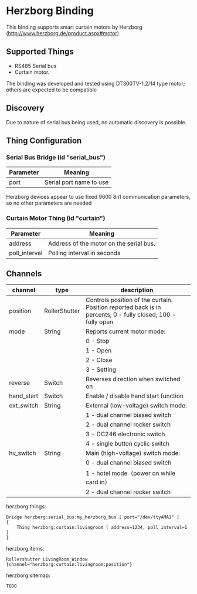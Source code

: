 # Herzborg Binding

This binding supports smart curtain motors by Herzborg (http://www.herzborg.de/product.aspx#motor)

## Supported Things

- RS485 Serial bus
- Curtain motor.

The binding was developed and tested using DT300TV-1.2/14 type motor; others are expected to be compatible

## Discovery

Due to nature of serial bus being used, no automatic discovery is possible.

## Thing Configuration

### Serial Bus Bridge (id "serial_bus")

| Parameter | Meaning                                                 |
|-----------|---------------------------------------------------------|
| port      | Serial port name to use                                 |

Herzborg devices appear to use fixed 9600 8n1 communication parameters, so no other parameters are needed

### Curtain Motor Thing (id "curtain")

| Parameter     | Meaning                                                 |
|---------------|---------------------------------------------------------|
| address       | Address of the motor on the serial bus.                 |
| poll_interval | Polling interval in seconds                             |

## Channels

| channel     | type          | description                                   |
|-------------|---------------|-----------------------------------------------|
| position    | RollerShutter | Controls position of the curtain. Position reported back is in percents; 0 - fully closed; 100 - fully open |
| mode        | String        | Reports current motor mode:                   |
|             |               | 0 - Stop                                      |
|             |               | 1 - Open                                      |
|             |               | 2 - Close                                     |
|             |               | 3 - Setting                                   |
| reverse     | Switch        | Reverses direction when switched on           |
| hand_start  | Switch        | Enable / disable hand start function          |
| ext_switch  | String        | External (low-voltage) switch mode:           |
|             |               | 1 - dual channel biased switch                |
|             |               | 2 - dual channel rocker switch                |
|             |               | 3 - DC246 electronic switch                   |
|             |               | 4 - single button cyclic switch               |
| hv_switch   | String        | Main (high-voltage) switch mode:              |
|             |               | 0 - dual channel biased switch                |
|             |               | 1 - hotel mode（power on while card in）        |
|             |               | 2 - dual channel rocker switch                |


herzborg.things:

```
Bridge herzborg:serial_bus:my_herzborg_bus [ port="/dev/ttyAMA1" ]
{
    Thing herzborg:curtain:livingroom [ address=1234, poll_interval=1 ]
}
```

herzborg.items:

```
Rollershutter LivingRoom_Window {channel="herzborg:curtain:livingroom:position"}
```

herzborg.sitemap:

```
TODO
```
